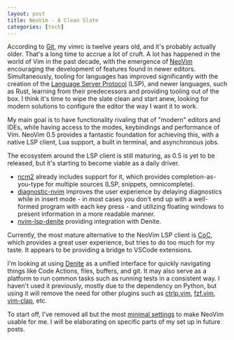 ```yaml
---
layout: post
title: NeoVim - A Clean Slate
categories: [tech]
---
```


According to [Git][initial_commit], my vimrc is twelve years old, and
it's probably actually older. That's a long time to accrue a lot of
cruft. A lot has happened in the world of Vim in the past decade, with
the emergence of [NeoVim][neovim] encouraging the development of
features found in newer editors.  Simultaneously, tooling for languages
has improved significantly with the creation of the [Language Server
Protocol][lsp] (LSP), and newer languages, such as Rust, learning from
their predecessors and providing tooling out of the box. I think it's
time to wipe the slate clean and start anew, looking for modern
solutions to configure the editor the way I want it to work.

My main goal is to have functionality rivaling that of "modern" editors
and IDEs, while having access to the modes, keybindings and performance
of Vim. NeoVim 0.5 provides a fantastic foundation for achieving this,
with a native LSP client, Lua support, a built in terminal, and
asynchronous jobs.

The ecosystem around the LSP client is still maturing, as 0.5 is yet to
be released, but it's starting to become viable as a daily driver.

  * [ncm2][] already includes support for it, which provides
completion-as-you-type for multiple sources (LSP, snippets,
omnicomplete).
  * [diagnostic-nvim][] improves the user experience by delaying
diagnostics while in insert mode - in most cases you don't end up with
a well-formed program with each key press - and utilizing floating
windows to present information in a more readable manner.
  * [nvim-lsp-denite][] providing integration with Denite.

Currently, the most mature alternative to the NeoVim LSP client is
[CoC][coc], which provides a great user experience, but tries to do too
much for my taste. It appears to be providing a bridge to VSCode
extensions.

I'm looking at using [Denite][denite] as a unified interface for quickly
navigating things like Code Actions, files, buffers, and git. It may
also serve as a platform to run common tasks such as running tests in
a consistent way. I haven't used it previously, mostly due to the
dependency on Python, but using it will remove the need for other
plugins such as [ctrlp.vim][], [fzf.vim][], [vim-clap][], etc.

To start off, I've removed all but the most
[minimal settings][clean_commit] to make NeoVim usable for me. I will be
elaborating on specific parts of my set up in future posts.

[coc]: https://github.com/neoclide/coc.nvim
[ctrlp.vim]: https://github.com/kien/ctrlp.vim
[denite]: https://github.com/Shougo/denite.nvim
[diagnostic-nvim]: https://github.com/haorenW1025/diagnostic-nvim
[fzf.vim]: https://github.com/junegunn/fzf.vim
[initial_commit]: https://github.com/sebnow/configs/blob/b3dccd4a5dc025285f7ad2bee12bf7d4144b2104/.vimrc
[lsp]: https://microsoft.github.io/language-server-protocol
[ncm2]: https://github.com/ncm2/ncm2
[neovim]: https://neovim.io
[nvim-lsp-denite]: https://github.com/weilbith/nvim-lsp-denite
[vim-clap]: https://github.com/liuchengxu/vim-clap
[clean_commit]: https://github.com/sebnow/configs/blob/0a826279e957ca07b107bdb7563237ad133c10dc/vim/settings.vim
